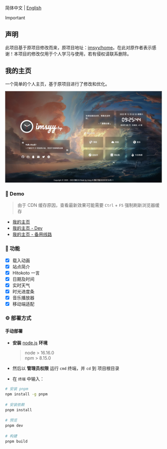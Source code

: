 
简体中文 | [English](./README_EN.md)

> [!IMPORTANT]
> ## 声明
> 此项目基于原项目修改而来，原项目地址：[imsyy/home](https://github.com/imsyy/home)。在此对原作者表示感谢！本项目的修改仅用于个人学习与使用，若有侵权请联系删除。

<p>
<strong><h2>我的主页</h2></strong>
一个简单的个人主页，基于原项目进行了修改和优化。
</p>

![我的主页](/screenshots/main.jpg)

### 👀 Demo

> 由于 CDN 缓存原因，查看最新效果可能需要 `Ctrl` + `F5` 强制刷新浏览器缓存

- [我的主页](https://example.com)
- [我的主页 - Dev](https://dev.example.com)
- [我的主页 - 备用线路](https://backup.example.com)

### 🎉 功能

- [x] 载入动画
- [x] 站点简介
- [x] Hitokoto 一言
- [x] 日期及时间
- [x] 实时天气
- [x] 时光进度条
- [x] 音乐播放器
- [x] 移动端适配

### ⚙️ 部署方式

#### 手动部署

- **安装** [node.js](https://nodejs.org/zh-cn/) **环境**

  > node > 16.16.0  
  > npm > 8.15.0

- 然后以 **管理员权限** 运行 `cmd` 终端，并 `cd` 到 项目根目录
- 在 `终端` 中输入：

```bash
# 安装 pnpm
npm install -g pnpm

# 安装依赖
pnpm install

# 预览
pnpm dev

# 构建
pnpm build